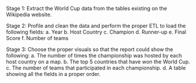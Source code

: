 Stage 1:
Extract the World Cup data from the tables existing on the Wikipedia website.

Stage 2:
Profile and clean the data and perform the proper ETL to load the following fields:
a. Year
b. Host Country
c. Champion
d. Runner-up
e. Final Score
f. Number of teams

Stage 3:
Choose the proper visuals so that the report could show the following:
a. The number of times the championship was hosted by each host country on a map.
b. The top 5 countries that have won the World Cup.
c. The number of teams that participated in each championship.
d. A table showing all the fields in a proper order.
